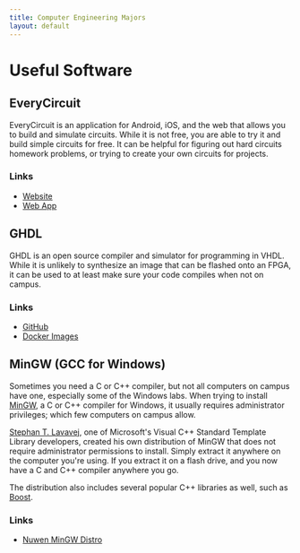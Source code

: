 ```yaml
---
title: Computer Engineering Majors
layout: default
---
```


# Useful Software

## EveryCircuit

EveryCircuit is an application for Android, iOS, and the web that allows you to build and simulate circuits.  While it is not free, you are able to try it and build simple circuits for free.  It can be helpful for figuring out hard circuits homework problems, or trying to create your own circuits for projects.

### Links

* [Website](https://everycircuit.com/)
* [Web App](https://everycircuit.com/app)

## GHDL

GHDL is an open source compiler and simulator for programming in VHDL.  While it is unlikely to synthesize an image that can be flashed onto an FPGA, it can be used to at least make sure your code compiles when not on campus.

### Links

* [GitHub](https://github.com/ghdl/ghdl)
* [Docker Images](https://hub.docker.com/u/ghdl)

## MinGW (GCC for Windows)

Sometimes you need a C or C++ compiler, but not all computers on campus have one, especially some of the Windows labs.  When trying to install [MinGW](https://en.wikipedia.org/wiki/Mingw-w64), a C or C++ compiler for Windows, it usually requires administrator privileges; which few computers on campus allow.

[Stephan T. Lavavej](https://nuwen.net/stl.html), one of Microsoft's Visual C++ Standard Template Library developers, created his own distribution of MinGW that does not require administrator permissions to install.  Simply extract it anywhere on the computer you're using.  If you extract it on a flash drive, and you now have a C and C++ compiler anywhere you go.

The distribution also includes several popular C++ libraries as well, such as [Boost](https://en.wikipedia.org/wiki/Boost_(C%2B%2B_libraries)).

### Links

* [Nuwen MinGW Distro](https://nuwen.net/mingw.html)
